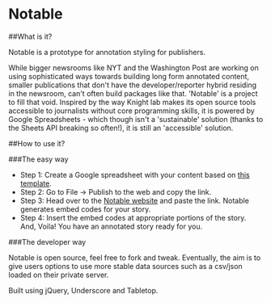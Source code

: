 # Notable

##What is it?

Notable is a prototype for annotation styling for publishers.

While bigger newsrooms like NYT and the Washington Post are working on using sophisticated ways towards building long form annotated content, smaller publications that don't have the developer/reporter hybrid residing in the newsroom, can't often build packages like that. 'Notable' is a project to fill that void. Inspired by the way Knight lab makes its open source tools accessible to journalists without core programming skills, it is powered by Google Spreadsheets - which though isn't a 'sustainable' solution (thanks to the Sheets API breaking so often!), it is still an 'accessible' solution. 

##How to use it?

###The easy way

* Step 1: Create a Google spreadsheet with your content based on [this template](https://docs.google.com/spreadsheets/d/1QdZCLbD_wPTe6szkDVM9MpKh-w0ubIUvVP44bhhDRdM/edit#gid=0).
* Step 2: Go to File -> Publish to the web and copy the link.
* Step 3: Head over to the [Notable website](//gurmanbh.github.io/notable) and paste the link. Notable generates embed codes for your story.
* Step 4: Insert the embed codes at appropriate portions of the story. And, Voila! You have an annotated story ready for you.

###The developer way

Notable is open source, feel free to fork and tweak. Eventually, the aim is to give users options to use more stable data sources such as a csv/json loaded on their private server.

Built using jQuery, Underscore and Tabletop.